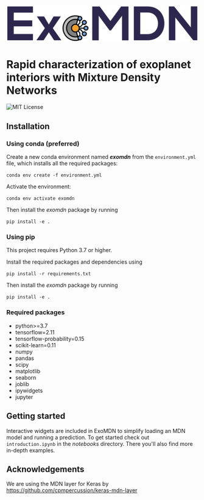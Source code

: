 ![ExoMDN](banner.png "Rapid characterization of exoplanet interiors")
# Rapid characterization of exoplanet interiors with Mixture Density Networks
![MIT License](https://img.shields.io/github/license/philippbaumeister/MDN_exoplanets.svg?style=flat-square)

## Installation

### Using conda (preferred)

Create a new conda environment named ***exomdn*** from the `environment.yml` file, which installs all the required 
packages:
```
conda env create -f environment.yml
```

Activate the environment:
```
conda env activate exomdn
```

Then install the *exomdn* package by running
```
pip install -e .
```

### Using pip

This project requires Python 3.7 or higher.

Install the required packages and dependencies using
```
pip install -r requirements.txt
```

Then install the *exomdn* package by running
```
pip install -e .
```

### Required packages

- python>=3.7
- tensorflow=2.11
- tensorflow-probability=0.15
- scikit-learn=0.11
- numpy
- pandas
- scipy
- matplotlib
- seaborn
- joblib
- ipywidgets
- jupyter

## Getting started

Interactive widgets are included in ExoMDN to simplify loading an MDN model and running a prediction. 
To get started check out `introduction.ipynb` in the *notebooks* directory. There you'll also find more in-depth 
examples.

## Acknowledgements
We are using the MDN layer for Keras by https://github.com/cpmpercussion/keras-mdn-layer 
